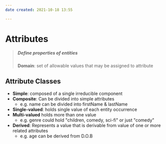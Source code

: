 ```yaml
---
date created: 2021-10-18 13:55

---
```


# Attributes

> ##### Define properties of entities
>
> **Domain**: set of allowable values that may be assigned to attribute

## Attribute Classes

- **Simple**: composed of a single irreducible component
- **Composite**: Can be divided into simple attributes
  - e.g. name can be divided into firstName & lastName
- **Single-valued**: holds single value of each entity occurrence
- **Multi-valued** holds more than one value
  - e.g. genre could hold "children, comedy, sci-fi" or just "comedy"
- **Derived**: Represents a value that is derivable from value of one or more related attributes
  - e.g. age can be derived from D.O.B
